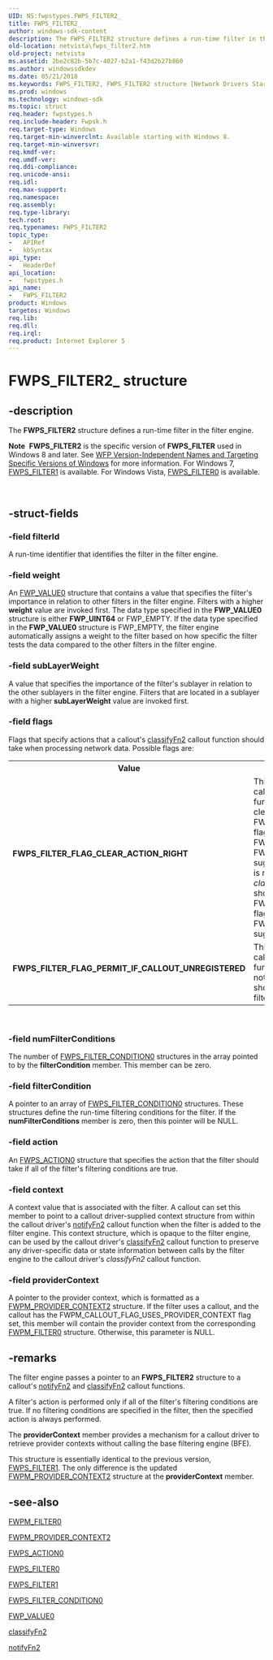 ```yaml
---
UID: NS:fwpstypes.FWPS_FILTER2_
title: FWPS_FILTER2_
author: windows-sdk-content
description: The FWPS_FILTER2 structure defines a run-time filter in the filter engine.Note  FWPS_FILTER2 is the specific version of FWPS_FILTER used in Windows 8 and later.
old-location: netvista\fwps_filter2.htm
old-project: netvista
ms.assetid: 2be2c82b-5b7c-4027-b2a1-f43d2b27b860
ms.author: windowssdkdev
ms.date: 05/21/2018
ms.keywords: FWPS_FILTER2, FWPS_FILTER2 structure [Network Drivers Starting with Windows Vista], FWPS_FILTER2_, FWPS_FILTER_FLAG_CLEAR_ACTION_RIGHT, FWPS_FILTER_FLAG_PERMIT_IF_CALLOUT_UNREGISTERED, fwpstypes/FWPS_FILTER2, netvista.fwps_filter2
ms.prod: windows
ms.technology: windows-sdk
ms.topic: struct
req.header: fwpstypes.h
req.include-header: Fwpsk.h
req.target-type: Windows
req.target-min-winverclnt: Available starting with Windows 8.
req.target-min-winversvr: 
req.kmdf-ver: 
req.umdf-ver: 
req.ddi-compliance: 
req.unicode-ansi: 
req.idl: 
req.max-support: 
req.namespace: 
req.assembly: 
req.type-library: 
tech.root: 
req.typenames: FWPS_FILTER2
topic_type:
-	APIRef
-	kbSyntax
api_type:
-	HeaderDef
api_location:
-	fwpstypes.h
api_name:
-	FWPS_FILTER2
product: Windows
targetos: Windows
req.lib: 
req.dll: 
req.irql: 
req.product: Internet Explorer 5
---
```


# FWPS_FILTER2_ structure


## -description


The <b>FWPS_FILTER2</b> structure defines a run-time filter in the filter engine.<div class="alert"><b>Note</b>  <b>FWPS_FILTER2</b> is the specific version of <b>FWPS_FILTER</b> used in Windows 8 and later. See <a href="https://msdn.microsoft.com/FBDF53E5-F7DE-4DEB-AC18-6D2BB59FE670">WFP Version-Independent Names and Targeting Specific Versions of Windows</a> for more information. For Windows 7, <a href="https://msdn.microsoft.com/library/windows/hardware/ff552389">FWPS_FILTER1</a> is available. For Windows Vista, <a href="https://msdn.microsoft.com/library/windows/hardware/ff552387">FWPS_FILTER0</a> is available.</div>
<div> </div>



## -struct-fields




### -field filterId

A run-time identifier that identifies the filter in the filter engine.


### -field weight

An 
     <a href="https://msdn.microsoft.com/library/windows/hardware/ff552450">FWP_VALUE0</a> structure that contains a value that
     specifies the filter's importance in relation to other filters in the filter engine. Filters with a
     higher 
     <b>weight</b> value are invoked first. The data type specified in the 
     <b>FWP_VALUE0</b> structure is either <b>FWP_UINT64</b> or
     FWP_EMPTY. If the data type specified in the 
     <b>FWP_VALUE0</b> structure is FWP_EMPTY, the filter
     engine automatically assigns a weight to the filter based on how specific the filter tests the data
     compared to the other filters in the filter engine.


### -field subLayerWeight

A value that specifies the importance of the filter's sublayer in relation to the other sublayers
     in the filter engine. Filters that are located in a sublayer with a higher 
     <b>subLayerWeight</b> value are invoked first.


### -field flags

Flags that specify actions that a callout's 
     <a href="https://msdn.microsoft.com/de8220de-cf71-4718-876e-ef02c15fc948">classifyFn2</a> callout function should take when
     processing network data. Possible flags are:
     

<table>
<tr>
<th>Value</th>
<th>Meaning</th>
</tr>
<tr>
<td width="40%"><a id="FWPS_FILTER_FLAG_CLEAR_ACTION_RIGHT"></a><a id="fwps_filter_flag_clear_action_right"></a><dl>
<dt><b>FWPS_FILTER_FLAG_CLEAR_ACTION_RIGHT</b></dt>
</dl>
</td>
<td width="60%">
This flag indicates to a callout's 
       <a href="https://msdn.microsoft.com/de8220de-cf71-4718-876e-ef02c15fc948">classifyFn2</a> callout function that it should
       always clear the FWPS_RIGHT_ACTION_WRITE flag when it returns either FWP_ACTION_BLOCK or
       FWP_ACTION_PERMIT for the suggested action. If this flag is not set, a callout's 
       <i>classifyFn2</i> callout function should only
       clear the FWPS_RIGHT_ACTION_WRITE flag when it returns FWP_ACTION_BLOCK for the suggested
       action.

</td>
</tr>
<tr>
<td width="40%"><a id="FWPS_FILTER_FLAG_PERMIT_IF_CALLOUT_UNREGISTERED"></a><a id="fwps_filter_flag_permit_if_callout_unregistered"></a><dl>
<dt><b>FWPS_FILTER_FLAG_PERMIT_IF_CALLOUT_UNREGISTERED</b></dt>
</dl>
</td>
<td width="60%">
This flag indicates to a callout's 
       <a href="https://msdn.microsoft.com/de8220de-cf71-4718-876e-ef02c15fc948">classifyFn2</a> callout function that if the
       callout is not registered, the callout should be treated as a permit filter.

</td>
</tr>
</table>
 


### -field numFilterConditions

The number of 
     <a href="https://msdn.microsoft.com/library/windows/hardware/ff552391">FWPS_FILTER_CONDITION0</a> structures in
     the array pointed to by the 
     <b>filterCondition</b> member. This member can be zero.


### -field filterCondition

A pointer to an array of 
     <a href="https://msdn.microsoft.com/library/windows/hardware/ff552391">FWPS_FILTER_CONDITION0</a> structures.
     These structures define the run-time filtering conditions for the filter. If the 
     <b>numFilterConditions</b> member is zero, then this pointer will be NULL.


### -field action

An 
     <a href="https://msdn.microsoft.com/library/windows/hardware/ff551215">FWPS_ACTION0</a> structure that specifies the
     action that the filter should take if all of the filter's filtering conditions are true.


### -field context

A context value that is associated with the filter. A callout can set this member to point to a
     callout driver-supplied context structure from within the callout driver's 
     <a href="https://msdn.microsoft.com/c70c987b-5b4c-4ddd-8eb8-8c3c40003ab3">notifyFn2</a> callout function when the filter is
     added to the filter engine. This context structure, which is opaque to the filter engine, can be used by
     the callout driver's 
     <a href="https://msdn.microsoft.com/de8220de-cf71-4718-876e-ef02c15fc948">classifyFn2</a> callout function to preserve any
     driver-specific data or state information between calls by the filter engine to the callout driver's 
     <i>classifyFn2</i> callout function.


### -field providerContext

A pointer to the provider context, which is formatted as a <a href="https://msdn.microsoft.com/aa397a4e-07cc-4eee-8d0f-798901a5bb29">FWPM_PROVIDER_CONTEXT2</a> structure. If the filter uses a callout, and the callout has the FWPM_CALLOUT_FLAG_USES_PROVIDER_CONTEXT flag set, this member will contain the provider context from the corresponding <a href="https://msdn.microsoft.com/e1925824-01c2-426a-a8f0-4d5882812a9e">FWPM_FILTER0</a> structure. Otherwise, this parameter is
     NULL. 
     


## -remarks



The filter engine passes a pointer to an <b>FWPS_FILTER2</b> structure to a callout's 
    <a href="https://msdn.microsoft.com/c70c987b-5b4c-4ddd-8eb8-8c3c40003ab3">notifyFn2</a> and 
    <a href="https://msdn.microsoft.com/de8220de-cf71-4718-876e-ef02c15fc948">classifyFn2</a> callout functions.

A filter's action is performed only if all of the filter's filtering conditions are true. If no
    filtering conditions are specified in the filter, then the specified action is always performed.

The 
    <b>providerContext</b> member provides a mechanism for a callout driver to retrieve provider contexts
    without calling the base filtering engine (BFE).

This structure is essentially identical to the previous version, 
    <a href="https://msdn.microsoft.com/library/windows/hardware/ff552389">FWPS_FILTER1</a>. The only difference is the updated <a href="https://msdn.microsoft.com/aa397a4e-07cc-4eee-8d0f-798901a5bb29">FWPM_PROVIDER_CONTEXT2</a> structure at the <b>providerContext</b> member.




## -see-also




<a href="https://msdn.microsoft.com/e1925824-01c2-426a-a8f0-4d5882812a9e">FWPM_FILTER0</a>



<a href="https://msdn.microsoft.com/aa397a4e-07cc-4eee-8d0f-798901a5bb29">FWPM_PROVIDER_CONTEXT2</a>



<a href="https://msdn.microsoft.com/library/windows/hardware/ff551215">FWPS_ACTION0</a>



<a href="https://msdn.microsoft.com/library/windows/hardware/ff552387">FWPS_FILTER0</a>



<a href="https://msdn.microsoft.com/library/windows/hardware/ff552389">FWPS_FILTER1</a>



<a href="https://msdn.microsoft.com/library/windows/hardware/ff552391">FWPS_FILTER_CONDITION0</a>



<a href="https://msdn.microsoft.com/library/windows/hardware/ff552450">FWP_VALUE0</a>



<a href="https://msdn.microsoft.com/de8220de-cf71-4718-876e-ef02c15fc948">classifyFn2</a>



<a href="https://msdn.microsoft.com/c70c987b-5b4c-4ddd-8eb8-8c3c40003ab3">notifyFn2</a>
 

 

